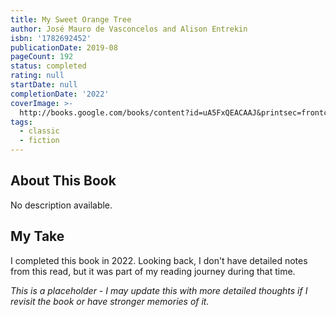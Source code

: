 ```yaml
---
title: My Sweet Orange Tree
author: José Mauro de Vasconcelos and Alison Entrekin
isbn: '1782692452'
publicationDate: 2019-08
pageCount: 192
status: completed
rating: null
startDate: null
completionDate: '2022'
coverImage: >-
  http://books.google.com/books/content?id=uA5FxQEACAAJ&printsec=frontcover&img=1&zoom=1&source=gbs_api
tags:
  - classic
  - fiction
---
```


## About This Book

No description available.

## My Take

I completed this book in 2022. Looking back, I don't have detailed notes from this read, but it was part of my reading journey during that time.

*This is a placeholder - I may update this with more detailed thoughts if I revisit the book or have stronger memories of it.*
